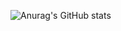 ![Anurag's GitHub stats](https://github-readme-stats.vercel.app/api?username=Antenev&show_icons=true&theme=cobalt)
